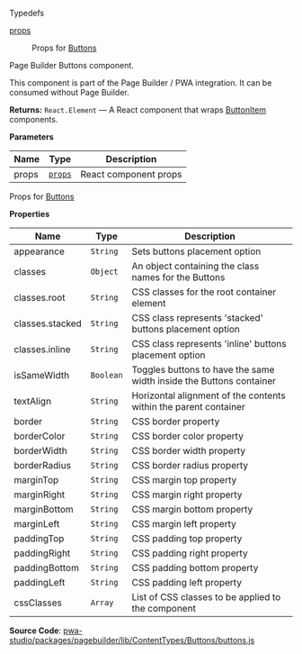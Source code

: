 
Typedefs

<dl>
<dt><a href="#props">props</a></dt>
<dd>

Props for [Buttons](#Buttons)

</dd>
</dl>

Page Builder Buttons component.

This component is part of the Page Builder / PWA integration. It can be consumed without Page Builder.

**Returns:**
`React.Element`
   — A React component that wraps [ButtonItem](ButtonItem) components.

**Parameters**

| Name | Type | Description |
| --- | --- | --- |
| props | [`props`](#props) | React component props |

Props for [Buttons](#Buttons)

**Properties**

| Name | Type | Description |
| --- | --- | --- |
| appearance | `String` | Sets buttons placement option |
| classes | `Object` | An object containing the class names for the Buttons |
| classes.root | `String` | CSS classes for the root container element |
| classes.stacked | `String` | CSS class represents 'stacked' buttons placement option |
| classes.inline | `String` | CSS class represents 'inline' buttons placement option |
| isSameWidth | `Boolean` | Toggles buttons to have the same width inside the Buttons container |
| textAlign | `String` | Horizontal alignment of the contents within the parent container |
| border | `String` | CSS border property |
| borderColor | `String` | CSS border color property |
| borderWidth | `String` | CSS border width property |
| borderRadius | `String` | CSS border radius property |
| marginTop | `String` | CSS margin top property |
| marginRight | `String` | CSS margin right property |
| marginBottom | `String` | CSS margin bottom property |
| marginLeft | `String` | CSS margin left property |
| paddingTop | `String` | CSS padding top property |
| paddingRight | `String` | CSS padding right property |
| paddingBottom | `String` | CSS padding bottom property |
| paddingLeft | `String` | CSS padding left property |
| cssClasses | `Array` | List of CSS classes to be applied to the component |

**Source Code**: [pwa-studio/packages/pagebuilder/lib/ContentTypes/Buttons/buttons.js](https://github.com/magento/pwa-studio/blob/develop/packages/pagebuilder/lib/ContentTypes/Buttons/buttons.js)
